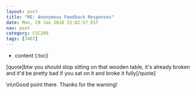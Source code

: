 ```yaml
---
layout: post
title: "RE: Anonymous Feedback Responses"
date: Mon, 29 Jan 2018 22:02:57 EST
nav: post
category: CSC209
tags: [7467]
---
```


* content
{:toc}

[quote]btw you should stop sitting on that wooden table, it's already broken and it'd be pretty bad if you sat on it and broke it fully[/quote]
<!-- more -->
<p>\n\nGood point there.  Thanks for the warning!</p>
